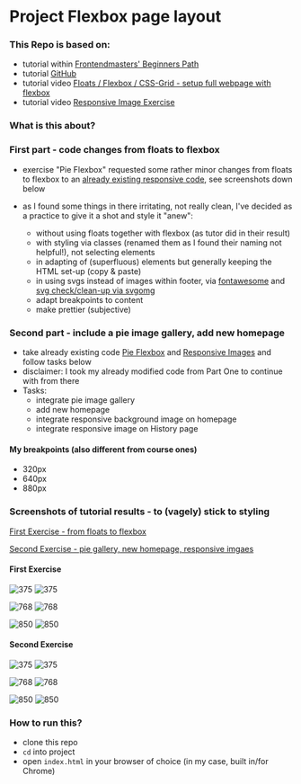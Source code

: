 # Project Flexbox page layout

### This Repo is based on:

- tutorial within [Frontendmasters' Beginners Path](https://frontendmasters.com/learn/beginner/)
- tutorial [GitHub](https://github.com/jen4web/fem-layout)
- tutorial video [Floats / Flexbox / CSS-Grid - setup full webpage with flexbox](https://frontendmasters.com/courses/css-grids-flexbox/flexbox-exercise-2-setup-full-webpage-layout/)
- tutorial video [Responsive Image Exercise](https://frontendmasters.com/courses/css-grids-flexbox/responsive-images-exercise/)

### What is this about?

### First part - code changes from floats to flexbox

- exercise "Pie Flexbox" requested some rather minor changes from floats to flexbox to an [already existing responsive code](https://github.com/jen4web/fem-layout/tree/master/day-1-flexbox/4-pie-flexbox), see screenshots down below
- as I found some things in there irritating, not really clean, I've decided as a practice to give it a shot and style it "anew":

  - without using floats together with flexbox (as tutor did in their result)
  - with styling via classes (renamed them as I found their naming not helpful!), not selecting elements
  - in adapting of (superfluous) elements but generally keeping the HTML set-up (copy & paste)
  - in using svgs instead of images within footer, via [fontawesome](https://fontawesome.com/icons?d=gallery&m=free) and [svg check/clean-up via svgomg](https://jakearchibald.github.io/svgomg/)
  - adapt breakpoints to content
  - make prettier (subjective)

### Second part - include a pie image gallery, add new homepage

- take already existing code [Pie Flexbox](https://github.com/jen4web/fem-layout/tree/master/day-1-flexbox/4-pie-flexbox) and [Responsive Images](https://github.com/jen4web/fem-layout/tree/master/day-1-flexbox/6-responsive-images) and follow tasks below
- disclaimer: I took my already modified code from Part One to continue with from there
- Tasks:
  - integrate pie image gallery
  - add new homepage
  - integrate responsive background image on homepage
  - integrate responsive image on History page

#### My breakpoints (also different from course ones)

- 320px
- 640px
- 880px

### Screenshots of tutorial results - to (vagely) stick to styling

[First Exercise - from floats to flexbox](#first-exercise)

[Second Exercise - pie gallery, new homepage, responsive imgaes](#second-exercise)

#### First Exercise

![375](screenshots/01-mobile-375.png)
![375](screenshots/02-mobile-375.png)

![768](screenshots/03-768.png)
![768](screenshots/04-768.png)

![850](screenshots/05-850.png)
![850](screenshots/06-850.png)

#### Second Exercise

![375](screenshots/pie_01_375.png)
![375](screenshots/pie_02_375.png)

![768](screenshots/pie_03_768.png)
![768](screenshots/pie_04_768.png)

![850](screenshots/pie_05_850.png)
![850](screenshots/pie_06_850.png)

### How to run this?

- clone this repo
- `cd` into project
- open `index.html` in your browser of choice (in my case, built in/for Chrome)
